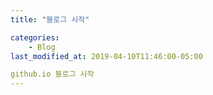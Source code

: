 ```yaml
---
title: "블로그 시작"

categories:
	- Blog
last_modified_at: 2019-04-10T11:46:00-05:00

github.io 블로그 시작
---
```

